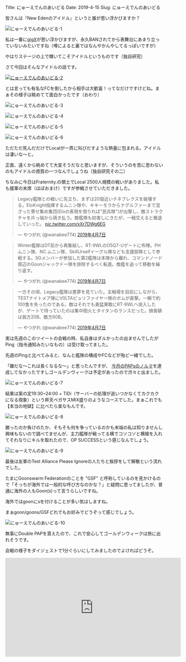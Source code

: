 Title: にゅーえでんのあいどる
Date: 2019-4-15
Slug: にゅーえでんのあいどる

皆さんは『New Edenのアイドル』というと誰が思い浮かびますか？

![にゅーえでんのあいどる-1]({static}/images/にゅーえでんのあいどる/にゅーえでんのあいどる-1.jpg)

私は一番に[gigX](https://zkillboard.com/character/1887431749/)が思い浮かびますが、永久BANされてから表舞台にあまり立っていないみたいですね（噂によると裏ではなんやかんやしてるっぽいですが）

やはりステージの上で輝いてこそアイドルというものです（独自研究）

さて今回はそんなアイドルの話です。

[![にゅーえでんのあいどる-2]({static}/images/にゅーえでんのあいどる/にゅーえでんのあいどる-2.jpg)](https://zkillboard.com/kill/76219141/)

とは言っても有名なFCを倒したから相手は大歓喜！ってなだけですけどね。まぁその様子は眺めてて面白かったです（おわり）

![にゅーえでんのあいどる-3]({static}/images/にゅーえでんのあいどる/にゅーえでんのあいどる-3.jpg)

![にゅーえでんのあいどる-4]({static}/images/にゅーえでんのあいどる/にゅーえでんのあいどる-4.jpg)

![にゅーえでんのあいどる-5]({static}/images/にゅーえでんのあいどる/にゅーえでんのあいどる-5.jpg)

![にゅーえでんのあいどる-6]({static}/images/にゅーえでんのあいどる/にゅーえでんのあいどる-6.jpg)

ただただ死んだだけでLocalが一斉に叫びだすような熱量に包まれる。アイドルは凄いな〜と。

正直、遠くから眺めてて大変そうだなと思いますが、そういうのを苦に思わないのもアイドルの資質の一つなんでしょうね（独自研究その二）

ちなみに今日はFraternity.の領土でLocal 2500人規模の戦いがありました。私も援軍の末席（ほぼおまけ）ですが参戦させていただきました。

<blockquote class="twitter-tweet" data-lang="ja"><p lang="ja" dir="ltr">Legacy艦隊との戦いに先立ち、まずは20個近いテネブレクスを破壊する。EloKnight指揮するムニン隊や、キキーモラからナグルファーまで混ざった寄せ集め集団(Eloの表現を借りれば&quot;民兵隊&quot;)が出撃し、敵ストラクチャを片っ端から焼き払う。敵艦隊も妨害しにきたが、一戦交えると撤退していった。 <a href="https://t.co/xXr7DWg6EG">pic.twitter.com/xXr7DWg6EG</a></p>&mdash; やつがれ (@wanabee774) <a href="https://twitter.com/wanabee774/status/1114940574711275521?ref_src=twsrc%5Etfw">2019年4月7日</a></blockquote>

<blockquote class="twitter-tweet" data-lang="ja"><p lang="ja" dir="ltr">Winter艦隊はDT前から再集結し、RT-9WLのO5Q7-Uゲートに布陣。PHムニン隊、NC.ムニン隊、SkillUrselfイーグル隊なども支援部隊として参戦する。SGメンバーが参加した第2艦隊は本隊から離れ、コマンドノード周辺のGoonジャックドー隊を排除するべく転進。敵艦を追って移動を繰り返す。</p>&mdash; やつがれ (@wanabee774) <a href="https://twitter.com/wanabee774/status/1114940580205813761?ref_src=twsrc%5Etfw">2019年4月7日</a></blockquote>

<blockquote class="twitter-tweet" data-lang="ja"><p lang="ja" dir="ltr">一方その頃、Legacy艦隊は悪夢を見ていた。主戦場を目前にしながら、TESTナイトメア隊にV0LTAピュリファイヤー隊のボムが直撃。一瞬で約100隻を失ったのである。敵はそれでも勇猛果敢にRT-9WLへ突入したが、ゲートで待っていたのは集中砲火とタイタンのランスだった。損害額は我方20B、敵方60B。</p>&mdash; やつがれ (@wanabee774) <a href="https://twitter.com/wanabee774/status/1114940589286383616?ref_src=twsrc%5Etfw">2019年4月7日</a></blockquote>
<script async src="https://platform.twitter.com/widgets.js" charset="utf-8"></script>

実は先週のこのツイートの会戦の時、私自身はダルかったの出ませんでしたがPing（指令通知みたいなもの）は受け取ってました。

先週のPingと比べてみると、なんと艦隊の構成やFCなどが殆ど一緒でした。

「嫌だな〜これは長くなるな〜」と思ったんですが、 [今月のPAPsのノルマ](https://omochin.github.io/eveonline-blog/%E3%81%9F%E3%81%84%E3%81%9F%E3%82%93%E3%81%8D%E3%82%83%E3%82%93%E3%81%B7.html)を達成してなかったですしゴールデンウィークは予定があったので渋々と出ました。

![にゅーえでんのあいどる-7]({static}/images/にゅーえでんのあいどる/にゅーえでんのあいどる-7.jpg)

結果は案の定19:30~24:00 + TiDi（サーバーの処理が追いつかなくてカクカクになる現象）という昇天ペガサスMIX盛りのようなコースでした。まぁこれでも【本当の地獄】に比べたら楽なもんです。

![にゅーえでんのあいどる-8]({static}/images/にゅーえでんのあいどる/にゅーえでんのあいどる-8.jpg)

勝ったのか負けのたか、そもそも何を争っているのかも末端の私は知りませんし興味もないので調べてませんが、主力艦隊が戦ってる横でコソコソと横槍を入れてそれなりにキルを取れたので、OP SUCCESSという感じなんでしょう。

![にゅーえでんのあいどる-9]({static}/images/にゅーえでんのあいどる/にゅーえでんのあいどる-9.jpg)

最後は友軍のTest Alliance Please Ignoreの人たちと挨拶をして解散という流れでした。

たまにGoonswarm Federationのことを "GSF" と呼称しているのを見かけるので「そっちが海外では一般的な呼び方なのかな？」と疑問に思ってましたが、普通に海外の人もGoon(s)って言うらしいですね。

海外ではgoonにsを付けることが多い気はしますね。

まぁgoon/goons/GSFどれでもお好みでどうぞって感じでしょう。

![にゅーえでんのあいどる-10]({static}/images/にゅーえでんのあいどる/にゅーえでんのあいどる-10.jpg)

無事にDouble PAPを貰えたので、これで安心してゴールデンウィークは旅に出れそうです。

会戦の様子をダイジェストで1分ぐらいにしてみましたのでよければどうぞ。

<iframe width="560" height="315" src="https://www.youtube.com/embed/oQvY-iwad8U" frameborder="0" allow="accelerometer; autoplay; encrypted-media; gyroscope; picture-in-picture" allowfullscreen></iframe>
